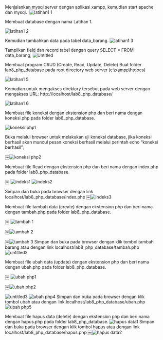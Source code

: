 Menjalankan mysql server dengan aplikasi xampp, kemudian start apache dan mysql. 
![latihan1 1](https://user-images.githubusercontent.com/101814131/170476030-df8cacf8-5c4a-4bd1-b38e-9e923487e372.png)



Membuat database dengan nama Latihan 1.

![latihan1 2](https://user-images.githubusercontent.com/101814131/170476224-47941438-8fd3-408e-8dc5-6e0ba2db1736.png)


Kemudian tambahkan data pada tabel data_barang.
![latihan1 3](https://user-images.githubusercontent.com/101814131/170476311-d7f2ba60-d6f2-4e3d-8adc-cbf9e56642e0.png)



Tampilkan field dan record tabel dengan query SELECT * FROM data_barang;
![Untitled](https://user-images.githubusercontent.com/101814131/170478294-ca0315b9-22fe-4b34-b776-86cf379f941f.png)



Membuat program CRUD (Create, Read, Update, Delete) Buat folder lab8_php_database pada root directory web server (c:\xampp\htdocs)

![latihan1 5](https://user-images.githubusercontent.com/101814131/170478431-c9cf3cfb-1afe-4fe8-a423-837de693b602.png)


Kemudian untuk mengakses direktory tersebut pada web server dengan mengakses URL: http://localhost/lab8_php_database/

![latihan1 6](https://user-images.githubusercontent.com/101814131/170478470-550cee54-1c33-4c6b-a853-f021dcacdc56.png)


Membuat file koneksi dengan ekstension php dan beri nama dengan koneksi.php pada folder lab8_php_database.

![koneksi php1](https://user-images.githubusercontent.com/101814131/170478650-27da3d81-adfa-4cc4-bb86-52f932eb05d7.png)

Buka melalui browser untuk melakukan uji koneksi database, jika koneksi berhasil akan muncul pesan koneksi berhasil melalui perintah echo “koneksi berhasil”;

￼![koneksi php2](https://user-images.githubusercontent.com/101814131/170478759-70a2dfd0-318b-456f-84ee-fbeb7a911508.png)


Membuat file Read dengan ekstension php dan beri nama dengan index.php pada folder lab8_php_database.

￼ ![indeks1](https://user-images.githubusercontent.com/101814131/170478824-c83f228f-6df9-4f39-b11e-3a030067ffe3.png)
![indeks2](https://user-images.githubusercontent.com/101814131/170478928-8498ba81-9d4c-4f58-beda-eb0572a7dbf0.png)


Simpan dan buka pada browser dengan link localhost/lab8_php_database/index.php
￼![indeks3](https://user-images.githubusercontent.com/101814131/170478879-27945430-9d40-4a33-813c-5e57022340dc.png)


Membuat file tambah data (create) dengan ekstension php dan beri nama dengan tambah.php pada folder lab8_php_database.

￼ ![tambah 1](https://user-images.githubusercontent.com/101814131/170479142-8d287f9a-27ee-47e8-9adb-ffba81bb9dc9.png)


￼![tambah 2](https://user-images.githubusercontent.com/101814131/170479182-d55c27d9-c107-4fd1-8c31-62e316359fbe.png)


￼![tambah 3](https://user-images.githubusercontent.com/101814131/170479280-7ac9dcdf-4944-4b89-bcf6-caf3bdd5d015.png)
Simpan dan buka pada browser dengan klik tombol tambah barang atau dengan link localhost/lab8_php_database/tambah.php
![untitled2](https://user-images.githubusercontent.com/101814131/170479562-74faae7c-39b1-40f1-98a5-0ebed52d3d51.png)


Membuat file ubah data (update) dengan ekstension php dan beri nama dengan ubah.php pada folder lab8_php_database.

￼ ![ubah php1](https://user-images.githubusercontent.com/101814131/170480133-800d1057-4a1a-44dc-9163-5419751bf999.png)

￼![ubah php2](https://user-images.githubusercontent.com/101814131/170480173-9863bdb7-7e22-48db-88e9-003e81fffaa7.png)

![untitled3](https://user-images.githubusercontent.com/101814131/170481172-cd670367-a3cf-415e-8004-cfa0724ee9c1.png)
![ubah php4](https://user-images.githubusercontent.com/101814131/170481195-dd74f620-2411-4c4c-a4d3-fd6afcac0357.png)
Simpan dan buka pada browser dengan klik tombol ubah atau dengan link localhost/lab8_php_database/ubah.php
![ubah php5](https://user-images.githubusercontent.com/101814131/170481238-09f32cd5-d847-45c5-8e65-b28a2b69bb81.png)

Membuat file hapus data (delete) dengan ekstension php dan beri nama dengan hapus.php pada folder lab8_php_database.
![hapus data1](https://user-images.githubusercontent.com/101814131/170481938-eaa59260-199d-4af4-9091-303ab1bc0de4.png)
Simpan dan buka pada browser dengan klik tombol hapus atau dengan link localhost/lab8_php_database/hapus.php
￼![hapus data2](https://user-images.githubusercontent.com/101814131/170481995-4d081e74-a06d-4cfe-a842-ae4fedef00c9.png)
